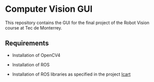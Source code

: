 # Computer Vision GUI

This repository contains the GUI for the final project of the Robot Vision course at Tec de Monterrey.

## Requirements

- Installation of OpenCV4

- Installation of ROS

- Installation of ROS libraries as specified in the project [Icart](https://github.com/albertoDavila/Icart)
